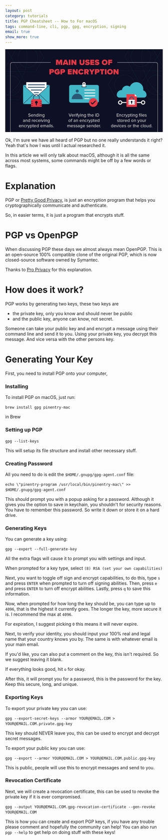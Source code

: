 ```yaml
---
layout: post
category: tutorials
title: PGP Cheatsheet -- How to For macOS
tags: command-line, cli, pgp, gpg, encryption, signing
email: true
show_more: true
---
```


![pgp](/assets/photos/pgp.jpg)

Ok, I'm sure we have all heard of PGP but no one really understands it right? Yeah that's how I was until I actual researched it.

In this article we will only talk about macOS, although it is all the same across most systems, some commands might be off by a few words or flags.

# Explanation

PGP or [Pretty Good Privacy](https://en.wikipedia.org/wiki/Pretty_Good_Privacy), is just an encryption program that helps you cryptographically communicate and authenticate.

So, in easier terms, it is just a program that encrypts stuff.

# PGP vs OpenPGP

When discussing PGP these days we almost always mean OpenPGP. This is an open-source 100% compatible clone of the original PGP, which is now closed-source software owned by Symantec. 

Thanks to [Pro Privacy](https://proprivacy.com/) for this explanation.

# How does it work?

PGP works by generating two keys, these two keys are

* the private key, only you know and should never be public
* and the public key, anyone can know, not secret.

Someone can take your public key and and encrypt a message using their command line and send it to you. Using your private key, you decrypt this message. And vice versa with the other persons key.

# Generating Your Key

First, you need to install PGP onto your computer,

### Installing

To install PGP on macOS, just run:

`brew install gpg pinentry-mac`

in Brew

### Setting up PGP

`gpg --list-keys`

This will setup its file structure and install other necessary stuff.

### Creating Password

All you need to do is edit the `$HOME/.gnupg/gpg-agent.conf` file:

`echo \"pinentry-program /usr/local/bin/pinentry-mac\" >> $HOME/.gnupg/gpg-agent.conf`

This should prompt you with a popup asking for a password. Although it gives you the option to save in keychain, you shouldn't for security reasons. You have to remember this password. So write it down or store it on a hard drive.

### Generating Keys

You can generate a key using:

`gpg --expert --full-generate-key`

All the extra flags will cause it to prompt you with settings and input.

When prompted for a key type, select `(8) RSA (set your own capabilities)`

Next, you want to toggle off sign and encrypt capabilities, to do this, type `s` and press `ENTER` when prompted to turn off signing abilities. Then, press `e` and press `ENTER` to turn off encrypt abilities. Lastly, press `q` to save this information.

Now, when prompted for how long the key should be, you can type up to `4096`, that is the highest it currently goes. The longer the key, more secure it is. I recommend the max at `4096`.

For expiration, I suggest picking `0` this means it will never expire.

Next, to verify your identity, you should input your 100% real and legal name that your country knows you by. The same is with whatever email is your main email.

If you'd like, you can also put a comment on the key, this isn't required. So we suggest leaving it blank.

If everything looks good, hit `o` for okay.

After this, it will prompt you for a password, this is the password for the key. Keep this secure, long, and unique.

### Exporting Keys

To export your private key you can use:

`gpg --export-secret-keys --armor YOUR@EMAIL.COM > YOUR@EMAIL.COM.private.gpg-key`

This key should NEVER leave you, this can be used to encrypt and decrypt secret messages.

To export your public key you can use:

`gpg --export --armor YOUR@EMAIL.COM > YOUR@EMAIL.COM.public.gpg-key`

This is public, people will use this to encrypt messages and send to you.

### Revocation Certificate

Next, we will create a revocation certificate, this can be used to revoke the private key if it is ever compromised.

`gpg --output YOUR@EMAIL.COM.gpg-revocation-certificate --gen-revoke YOUR@EMAIL.COM`

This is how you can create and export PGP keys, if you have any trouble please comment and hopefully the community can help! You can also run `pgp --help` to get help on doing stuff with these keys!